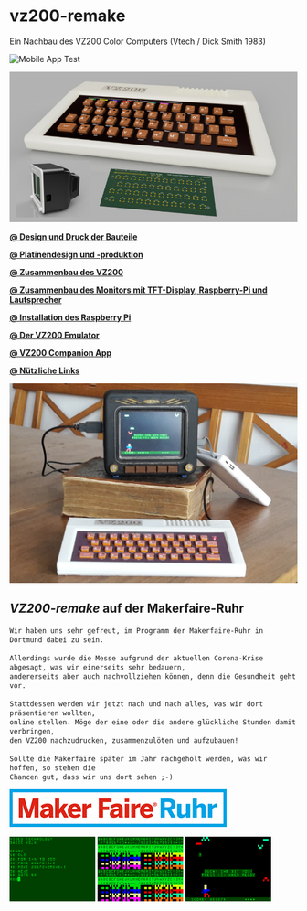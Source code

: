 # vz200-remake
Ein Nachbau des VZ200 Color Computers (Vtech / Dick Smith 1983)

![Mobile App Test](https://github.com/cwahlmann/vz200/workflows/Mobile%20App%20Test/badge.svg)

![Teaser](images/vz200-teaser.jpg "VZ200 - 70%")

**[@ Design und Druck der Bauteile](01_druck.md)**

**[@ Platinendesign und -produktion](#platinendesign)**

**[@ Zusammenbau des VZ200](#zusammenbau)**

**[@ Zusammenbau des Monitors mit TFT-Display, Raspberry-Pi und Lautsprecher](#monitor)**

**[@ Installation des Raspberry Pi](#installation)**

**[@ Der VZ200 Emulator](#emulator)**

**[@ VZ200 Companion App](apps/README.md)**

**[@ Nützliche Links](#useful-links)**

![Prototyp](images/resized/VZ200-komplett-5Zoll-Monitor-TheHunter.jpg "VZ200 - 70%")

## *VZ200-remake* auf der Makerfaire-Ruhr

    Wir haben uns sehr gefreut, im Programm der Makerfaire-Ruhr in Dortmund dabei zu sein.
    
    Allerdings wurde die Messe aufgrund der aktuellen Corona-Krise abgesagt, was wir einerseits sehr bedauern, 
    andererseits aber auch nachvollziehen können, denn die Gesundheit geht vor.

    Stattdessen werden wir jetzt nach und nach alles, was wir dort präsentieren wollten, 
    online stellen. Möge der eine oder die andere glückliche Stunden damit verbringen,
    den VZ200 nachzudrucken, zusammenzulöten und aufzubauen!
    
    Sollte die Makerfaire später im Jahr nachgeholt werden, was wir hoffen, so stehen die
    Chancen gut, dass wir uns dort sehen ;-) 

[![makerfaire-ruhr.com/maker2020](images/makerfaire-ruhr-banner.png)](https://www.makerfaire-ruhr.com/meet-the-makers)

![Screenshot_02](images/screenshot_02.png "Basic Programming")
![Screenshot_03](images/screenshot_03.png "Charset")
![Screenshot_05](images/screenshot_05.png "the hunter - bit by a bat")


